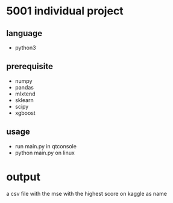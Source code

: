 # 5001 individual project
## language
* python3
## prerequisite
* numpy
* pandas
* mlxtend
* sklearn
* scipy
* xgboost
## usage
* run main.py in qtconsole
* python main.py on linux
# output
 a csv file with the mse with the highest score on kaggle as name
